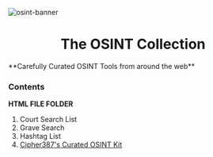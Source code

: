 
![osint-banner](https://github.com/chatala1/OSINT-KIT/assets/16328550/f2addaaf-c977-4b5a-8881-88c4081640ed)

<h1 style="text-align:center;">The OSINT Collection</h1>
**Carefully Curated OSINT Tools from around the web**

### Contents
**HTML FILE FOLDER**
1. Court Search List
2. Grave Search
3. Hashtag List
4. <a href="https://cipher387.github.io/osint_stuff_tool_collection/">Cipher387's Curated OSINT Kit</a>
